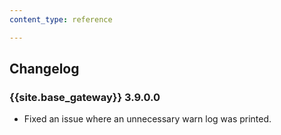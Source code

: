 ```yaml
---
content_type: reference

---
```


## Changelog

### {{site.base_gateway}} 3.9.0.0
  * Fixed an issue where an unnecessary warn log was printed.
